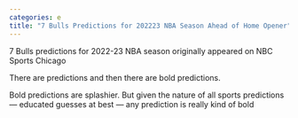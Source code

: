 ```yaml
---
categories: e
title: "7 Bulls Predictions for 202223 NBA Season Ahead of Home Opener"
---
```






7 Bulls predictions for 2022-23 NBA season originally appeared on NBC Sports Chicago



There are predictions and then there are bold predictions.



Bold predictions are splashier. But given the nature of all sports predictions — educated guesses at best — any prediction is really kind of bold